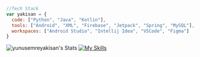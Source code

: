 
```javascript
//Tech Stack
var yakisan = {
  code: ["Python", "Java", "Kotlin"],
  tools: ["Android", "XML", "Firebase", "Jetpack", "Spring", "MySQL"],
  workspaces: ["Android Studio", "Intellij Idea", "VSCode", "Figma"]
}
```
![yunusemreyakisan's Stats](https://github-readme-stats.vercel.app/api?username=yunusemreyakisan&theme=dark&show_icons=true&hide_border=true&count_private=true)
[![My Skills](https://skillicons.dev/icons?i=java,kotlin,python,firebase,spring,mysql,figma,androidstudio,idea&perline=3&theme=light)](https://skillicons.dev)
